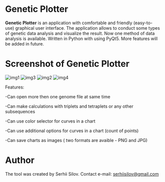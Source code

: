  # Genetic Plotter
  <b>Genetic Plotter</b> is an application with comfortable and friendly (easy-to-use) graphical user interface.
  The application allows to conduct some types of  genetic data analysis and visualize the result. Now one method of data analysis is available. Written in Python with using PyQt5. More features will be added in future.
  
 # Screenshot of Genetic Plotter
![img1](https://user-images.githubusercontent.com/27083085/30072362-c01dff98-9272-11e7-8dc9-b45231d4d96d.jpg)
![img3](https://user-images.githubusercontent.com/27083085/30074156-114e6564-9279-11e7-8370-f0db2b86c5c0.jpg)
![img2](https://user-images.githubusercontent.com/27083085/30072366-c40304e6-9272-11e7-863b-fbbf341008a8.jpg)
![img4](https://user-images.githubusercontent.com/27083085/30074161-162433ca-9279-11e7-8a56-bd07195a5316.jpg)

Features:

-Can open more then one genome file at same time

-Can make calculations with triplets and tetraplets or any other subsequences

-Can use color selector for curves in a chart

-Can use additional options for curves in a chart (count of points)

-Can save charts as images ( two formats are avaible - PNG and JPG)

# Author

The tool was created by Serhii Silov. Contact e-mail: serhiisilov@gmail.com
